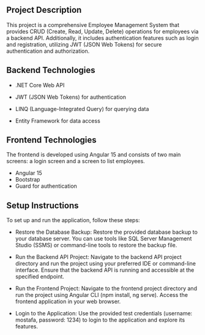 ## Project Description


This project is a comprehensive Employee Management System that provides CRUD (Create, Read, Update, Delete) operations for employees via a backend API. Additionally, it includes authentication features such as login and registration, utilizing JWT (JSON Web Tokens) for secure authentication and authorization.

## Backend Technologies
- .NET Core Web API

- JWT (JSON Web Tokens) for authentication

- LINQ (Language-Integrated Query) for querying data

- Entity Framework for data access
## Frontend Technologies
The frontend is developed using Angular 15 and consists of two main screens: a login screen and a screen to list employees.

- Angular 15
- Bootstrap
- Guard for authentication

## Setup Instructions
To set up and run the application, follow these steps:

- Restore the Database Backup:
Restore the provided database backup to your database server. You can use tools like SQL Server Management Studio (SSMS) or command-line tools to restore the backup file.

- Run the Backend API Project:
Navigate to the backend API project directory and run the project using your preferred IDE or command-line interface. Ensure that the backend API is running and accessible at the specified endpoint.

- Run the Frontend Project:
Navigate to the frontend project directory and run the project using Angular CLI (npm install, ng serve). Access the frontend application in your web browser.

- Login to the Application:
Use the provided test credentials (username: mostafa, password: 1234) to login to the application and explore its features.
